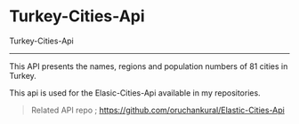 # Turkey-Cities-Api
Turkey-Cities-Api

--------------------------------------
This API presents the names, regions and population numbers of 81 cities in Turkey.

This api is used for the Elasic-Cities-Api available in my repositories.
  > Related API repo ; 
  https://github.com/oruchankural/Elastic-Cities-Api
